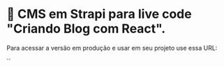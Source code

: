 # 🚀 CMS em Strapi para live code "Criando Blog com React".

Para acessar a versão em produção e usar em seu projeto use essa URL:

``
